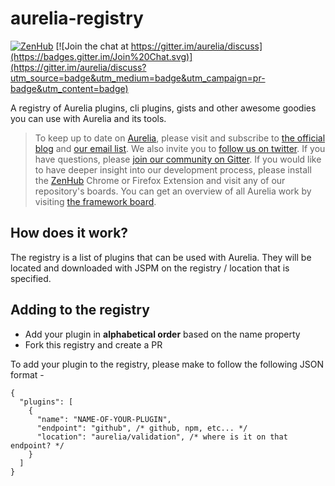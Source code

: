 # aurelia-registry

[![ZenHub](https://raw.githubusercontent.com/ZenHubIO/support/master/zenhub-badge.png)](https://zenhub.io)
[![Join the chat at https://gitter.im/aurelia/discuss](https://badges.gitter.im/Join%20Chat.svg)](https://gitter.im/aurelia/discuss?utm_source=badge&utm_medium=badge&utm_campaign=pr-badge&utm_content=badge)

A registry of Aurelia plugins, cli plugins, gists and other awesome goodies you can use with Aurelia and its tools.

> To keep up to date on [Aurelia](http://www.aurelia.io/), please visit and subscribe to [the official blog](http://blog.aurelia.io/) and [our email list](http://durandal.us10.list-manage1.com/subscribe?u=dae7661a3872ee02b519f6f29&id=3de6801ccc). We also invite you to [follow us on twitter](https://twitter.com/aureliaeffect). If you have questions, please [join our community on Gitter](https://gitter.im/aurelia/discuss). If you would like to have deeper insight into our development process, please install the [ZenHub](https://zenhub.io) Chrome or Firefox Extension and visit any of our repository's boards. You can get an overview of all Aurelia work by visiting [the framework board](https://github.com/aurelia/framework#boards).

## How does it work?

The registry is a list of plugins that can be used with Aurelia.  They will be located and downloaded with JSPM on the registry / location that is specified.

## Adding to the registry

* Add your plugin in **alphabetical order** based on the name property
* Fork this registry and create a PR

To add your plugin to the registry, please make to follow the following JSON format -

```language-javascript
{
  "plugins": [
    {
      "name": "NAME-OF-YOUR-PLUGIN",
      "endpoint": "github", /* github, npm, etc... */
      "location": "aurelia/validation", /* where is it on that endpoint? */
    }
  ]
}
```
